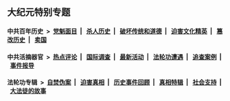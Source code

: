 ## 大纪元特别专题

#### 中共百年历史 &nbsp;>&nbsp; [党魁面目](indexes/nf1176107/README.md?03010430) &nbsp;| &nbsp; [杀人历史](indexes/nf1176106/README.md?03010430) &nbsp;| &nbsp; [破坏传统和道德](indexes/nf1176106/README.md?03010430) &nbsp;| &nbsp; [迫害文化精英](indexes/nf1176111/README.md?03010430) &nbsp;| &nbsp; [篡改历史](indexes/nf1176115/README.md?03010430) &nbsp;| &nbsp; [卖国](indexes/nf1176117/README.md?03010430) 

#### 中共活摘器官 &nbsp;>&nbsp; [热点评论](indexes/nf5879/README.md?03010430) &nbsp;| &nbsp; [国际调查](indexes/nf5947/README.md?03010430) &nbsp;| &nbsp; [最新活动](indexes/nf5883/README.md?03010430) &nbsp;| &nbsp; [法轮功遭遇](indexes/nf5881/README.md?03010430) &nbsp;| &nbsp; [追查案例](indexes/nf5880/README.md?03010430) &nbsp;| &nbsp; [事件报导](indexes/nf5877/README.md?03010430) 

#### 法轮功专辑 &nbsp;>&nbsp; [自焚伪案](indexes/nf5562/README.md?03010430) &nbsp;| &nbsp; [迫害真相](indexes/nf4379/README.md?03010430) &nbsp;| &nbsp; [历史事件回顾](indexes/nf5793/README.md?03010430) &nbsp;| &nbsp; [真相特辑](indexes/nf4389/README.md?03010430) &nbsp;| &nbsp; [社会支持](indexes/nf4386/README.md?03010430) &nbsp;| &nbsp; [大法徒的故事](indexes/nf1147481/README.md?03010430) 


